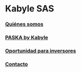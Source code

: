 # Kabyle SAS
 

### [Quiénes somos](./QuienesSomos.md)
 
 
 
### [PASKA by Kabyle](./Paska.md)
 
 
 
### [Oportunidad para inversores](./Oportunidad.md)
 
  
 
### [Contacto](./Contacto.md)
 




